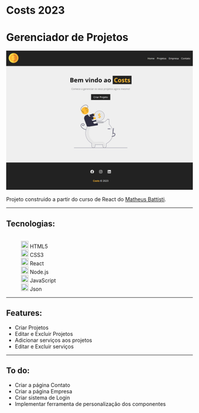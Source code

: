 # Costs 2023
 
 <H1>Gerenciador de Projetos</H1>
 
 <img src='./src/img/localhost_3000_.png'>
 
<p>
 Projeto construido a partir do curso de React do <a target="_blank" href="https://www.youtube.com/@MatheusBattisti">Matheus Battisti</a>.
</p>

<hr>

<dl>
 <dt><h2>Tecnologias:</h2></dt><br>
  <dd><img width=20px height=20px src='https://cdn.icon-icons.com/icons2/2107/PNG/512/file_type_html_icon_130541.png'> HTML5</dd>
  <dd><img width=20px height=20px src='https://icones.pro/wp-content/uploads/2022/08/css3.png'> CSS3</dd>
  <dd><img width=20px height=20px src='https://upload.wikimedia.org/wikipedia/commons/thumb/a/a7/React-icon.svg/2300px-React-icon.svg.png'> React</dd>
  <dd><img width=20px height=20px src='https://seeklogo.com/images/N/nodejs-logo-FBE122E377-seeklogo.com.png'> Node.js</dd>
  <dd><img width=20px height=20px src='https://pcodinomebzero.neocities.org/Imagens/javascript1.png'> JavaScript</dd>
  <dd><img width=20px height=20px src='https://cdn-icons-png.flaticon.com/512/136/136443.png'> Json</dd>
</dl>

<hr>

<h2>Features:</h2>
<ul list-style: square>
 <li>Criar Projetos</li>
 <li>Editar e Excluir Projetos</li>
 <li>Adicionar serviços aos projetos</li>
 <li>Editar e Excluir serviços</li>
</ul>

<hr>

<h2>To do:</h2>
<ul>
 <li>Criar a página Contato</li>
 <li>Criar a página Empresa</li>
 <li>Criar sistema de Login</li>
 <li>Implementar ferramenta de personalização dos componentes</li>
</ul>
